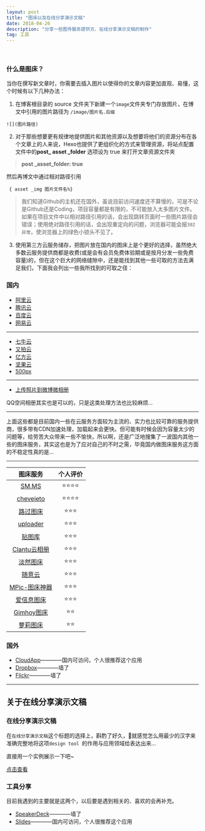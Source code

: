 ```yaml
---
layout: post	
title: "图床以及在线分享演示文稿"	
date: 2018-04-26	
description: "分享一些图传服务提供方、在线分享演示文稿的制作"	
tag: 工具	
---
```


<br>

### 什么是图床？

当你在撰写新文章时，你需要去插入图片以使得你的文章内容更加直观、易懂，这个时候有以下几种办法：

1. 在博客根目录的 source 文件夹下新建一个`image`文件夹专门存放图片，在博文中引用的图片路径为 `/image/图片名.后缀`

```
![](图片路径)
```

2. 对于那些想要更有规律地提供图片和其他资源以及想要将他们的资源分布在各个文章上的人来说，Hexo也提供了更组织化的方式来管理资源，将站点配置文件中的**post_ asset _folder** 选项设为 true 来打开文章资源文件夹

> **post _asset_folder: true**

然后再博文中通过相对路径引用

` { asset _img 图片文件名%}`

> 我们知道Github的主机还在国外，虽说目前访问速度还不算慢的，可是不论是Github还是Coding，项目容量都是有限的，不可能放入太多图片文件。 如果在项目文件中以相对路径引用的话，会出现跳转页面时一些图片路径会错误；使用绝对路径引用的话，会出现重定向的问题，浏览器可能会报`302异常`，使浏览器上的绿色小锁头不见了。


3. 使用第三方云服务储存，把图片放在国内的图床上是个更好的选择，虽然绝大多数云服务提供商都是收费(或是会有会员免费体验期或是按月分发一些免费容量)的，但在这个巨大的网络缝隙中，还是能找到其他一些可取的方法去满足我们，下面我会列出一些我所找到的可取之径：

### 国内

* [阿里云](https://cn.aliyun.com/)
* [腾讯云](https://cloud.tencent.com/)
* [百度云](https://cloud.baidu.com/)
* [网易云](https://www.163yun.com/)

---
* [七牛云](https://www.qiniu.com/)
* [又拍云](https://www.upyun.com/)
* [亿方云](https://www.fangcloud.com/)
* [坚果云](https://www.jianguoyun.com/)
* [500px](https://500px.com/)

---
* [上传照片到微博微相册](http://photo.weibo.com/upload/index?prel=p0_1)

QQ空间相册其实也是可以的，只是这类处理方法也比较麻烦...

---
上面这些都是目前国内一些在云服务方面较为主流的、实力也比较可靠的服务提供商，很多带有CDN加速处理，加载起来会更快。但可能有时候会因为容量太少的问题等，给劳苦大众带来一些不愉快，所以啊，还是广泛地搜集了一波国内其他一些的图床服务，其实这也是为了应对自己的不时之需，毕竟国内做图床服务这方面的不稳定性真的是...

---
| 图床服务 | 个人评价 |
|:-:|:-:|
|[SM.MS](https://sm.ms/) |⭐⭐⭐⭐|
|[cheveieto](https://www.tuchuang001.com/)|⭐⭐⭐⭐|
| [路过图床](https://imgchr.com/)	|⭐⭐⭐|
|[uploader](http://upload.otar.im/)	|⭐⭐⭐|
|[贴图库](http://www.tietuku.com/)	|⭐⭐⭐|
|[Clantu云相册](http://www.clantu.com/)	|⭐⭐⭐|
|[淡然图床](http://zs.mtkan.cc/)	|⭐⭐⭐|
|[随意云](http://www.suiyiyun.cn/)|⭐⭐⭐|
|[MPic-图床神器](http://mpic.lzhaofu.cn/)|⭐⭐⭐|
|[爱信息图床](https://tu.aixinxi.net/index.php)	|⭐⭐⭐|
|[Gimhoy图床](https://pic.gimhoy.com/)	|⭐⭐|
|[萝莉图床](https://loli.io/signin)|⭐⭐|


### 国外

* [CloudApp](https://app.cl.ly/drops)————国内可访问，个人很推荐这个应用
* [Dropbox](https://www.dropbox.com/h)————墙了
* [Flickr](https://www.flickr.com/)————墙了

---

## 关于在线分享演示文稿

### 在线分享演示文稿

在`在线分享演示文稿`这个标题的选择上，斟酌了好久，🙊就感觉怎么用最少的汉字来准确完整地将这项`design tool `的作用与应用领域给表达出来...

直接用一个实例展示一下吧~

[点击查看](//slides.com/zhouie/deck/embed?style=dark)


### 工具分享
目前我遇到的主要就是这两个，以后要是遇到相关的、喜欢的会再补充。

* [SpeakerDeck](https://speakerdeck.com)————墙了
* [Slides](https://slides.com)————国内可访问，个人很推荐这个应用

